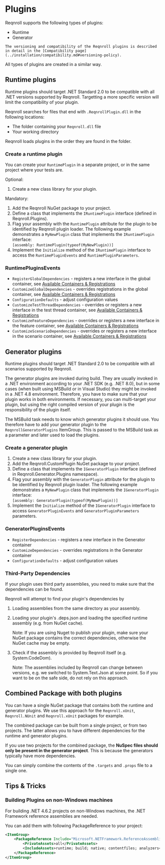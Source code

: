 # Plugins

Reqnroll supports the following types of plugins:

* Runtime
* Generator

```{note}
The versioning and compatibility of the Reqnroll plugins is described in detail in the [Compatibility page](../installation/compatibility.md#versioning-policy).
```

All types of plugins are created in a similar way.

## Runtime plugins

Runtime plugins should target .NET Standard 2.0 to be compatible with all .NET versions supported 
by Reqnroll. Targetting a more specific version will limit the compatibility of your plugin.

Reqnroll searches for files that end with `.ReqnrollPlugin.dll` in the following locations:

* The folder containing your `Reqnroll.dll` file
* Your working directory

Reqnroll loads plugins in the order they are found in the folder.

### Create a runtime plugin

You can create your `RuntimePlugin` in a separate project, or in the same project where your tests are.

Optional:

1. Create a new class library for your plugin.

Mandatory:

1. Add the Reqnroll NuGet package to your project.
1. Define a class that implements the `IRuntimePlugin` interface (defined in Reqnroll.Plugins).
1. Flag your assembly with the `RuntimePlugin` attribute for the plugin to be identified by Reqnroll plugin loader. The following example demonstrates a `MyNewPlugin` class that implements the `IRuntimePlugin` interface:  
  `[assembly: RuntimePlugin(typeof(MyNewPlugin))]`
1. Implement the `Initialize` method of the `IRuntimePlugin` interface to access the `RuntimePluginEvents` and `RuntimePluginParameters`.

### RuntimePluginsEvents

* `RegisterGlobalDependencies` - registers a new interface in the global container, see [Available Containers & Registrations](available-containers.md#global-container)
* `CustomizeGlobalDependencies` - overrides registrations in the global container, see [Available Containers & Registrations](available-containers.md#global-container)
* `ConfigurationDefaults` - adjust configuration values
* `CustomizeTestThreadDependencies` - overrides or registers a new interface in the test thread container, see [Available Containers & Registrations](available-containers.md#test-thread-container)
* `CustomizeFeatureDependencies` - overrides or registers a new interface in the feature container, see [Available Containers & Registrations](available-containers.md#feature-container)
* `CustomizeScenarioDependencies` - overrides or registers a new interface in the scenario container, see [Available Containers & Registrations](available-containers.md#scenario-container)

## Generator plugins

Runtime plugins should target .NET Standard 2.0 to be compatible with all scenarios supported by 
Reqnroll. 

The generator plugins are invoked during build. They are usually invoked in a .NET environment 
according to your .NET SDK (e.g. .NET 8.0), but in some cases (when built using MSBuild or in Visual Studio) 
they might be invoked in a .NET 4.8 environment. Therefore, you have to make sure that your plugin
works in both environments. If necessary, you can multi-target your plugin, but using the right compiled
version of your plugin is the responsibility of the plugin itself.

The MSBuild task needs to know which generator plugins it should use. You therefore have to add your generator plugin to the `ReqnrollGeneratorPlugins` ItemGroup.
This is passed to the MSBuild task as a parameter and later used to load the plugins.

### Create a generator plugin

1. Create a new class library for your plugin.
1. Add the Reqnroll.CustomPlugin NuGet package to your project.
1. Define a class that implements the `IGeneratorPlugin` interface (defined in Reqnroll.Generator.Plugins namespace).
1. Flag your assembly with the `GeneratorPlugin` attribute for the plugin to be identified by Reqnroll plugin loader. The following example demonstrates a `MyNewPlugin` class that implements the `IGeneratorPlugin` interface:  
  `[assembly: GeneratorPlugin(typeof(MyNewPlugin))]`
1. Implement the `Initialize` method of the `IGeneratorPlugin` interface to access `GeneratorPluginEvents` and `GeneratorPluginParameters` parameters.

### GeneratorPluginsEvents

* `RegisterDependencies` - registers a new interface in the Generator container
* `CustomizeDependencies` - overrides registrations in the Generator container
* `ConfigurationDefaults` - adjust configuration values

### Third-Party Dependencies

If your plugin uses third party assemblies, you need to make sure that the dependencies can be found.

Reqnroll will attempt to find your plugin's dependencies by

1. Loading assemblies from the same directory as your assembly.
2. Loading your plugin's .deps.json and loading the specified runtime assembly (e.g. from NuGet cache).

   Note: If you are using Nuget to publish your plugin, make sure your NuGet package contains the correct dependencies, otherwise the NuGet cache may be empty.

3. Check if the assembly is provided by Reqnroll itself (e.g. System.CodeDom).

   Note: The assemblies included by Reqnroll can change between versions, e.g. we switched to System.Text.Json at some point.
   So if you want to be on the safe side, do not rely on this approach.

## Combined Package with both plugins

You can have a single NuGet package that contains both the runtime and generator plugins. 
We use this approach for the `Reqnroll.xUnit`, `Reqnroll.NUnit` and `Reqnroll.xUnit` packages
for example.

The combined package can be built from a single project, or from two projects. The latter 
allows you to have different dependencies for the runtime and generator plugins.

If you use two projects for the combined package, the **NuSpec files should only be present 
in the generator project**. This is because the generators typically have more dependencies.

You can simply combine the contents of the `.targets` and `.props` file to a single one.

## Tips & Tricks

### Building Plugins on non-Windows machines

For building .NET 4.6.2 projects on non-Windows machines, the .NET Framework reference assemblies are needed.

You can add them with following PackageReference to your project:

```xml
<ItemGroup>
    <PackageReference Include="Microsoft.NETFramework.ReferenceAssemblies" Version="1.0.0">
        <PrivateAssets>all</PrivateAssets>
        <IncludeAssets>runtime; build; native; contentfiles; analyzers</IncludeAssets>
    </PackageReference>
</ItemGroup>
```
